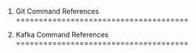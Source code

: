 1) Git Command References
======================================

2) Kafka Command References
======================================